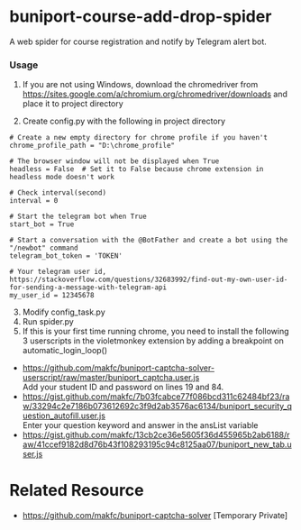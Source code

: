 # buniport-course-add-drop-spider
A web spider for course registration and notify by Telegram alert bot.

### Usage
1. If you are not using Windows, download the chromedriver from <https://sites.google.com/a/chromium.org/chromedriver/downloads> and place it to project directory

2. Create config.py with the following in project directory
```
# Create a new empty directory for chrome profile if you haven't
chrome_profile_path = "D:\chrome_profile"

# The browser window will not be displayed when True
headless = False  # Set it to False because chrome extension in headless mode doesn't work

# Check interval(second)
interval = 0

# Start the telegram bot when True
start_bot = True

# Start a conversation with the @BotFather and create a bot using the "/newbot" command
telegram_bot_token = 'TOKEN'

# Your telegram user id, https://stackoverflow.com/questions/32683992/find-out-my-own-user-id-for-sending-a-message-with-telegram-api
my_user_id = 12345678  
```

3. Modify config_task.py
4. Run spider.py
5. If this is your first time running chrome, you need to install the following 3 userscripts in the violetmonkey extension by adding a breakpoint on automatic_login_loop()
* https://github.com/makfc/buniport-captcha-solver-userscript/raw/master/buniport_captcha.user.js <br>
  Add your student ID and password on lines 19 and 84.
* https://gist.github.com/makfc/7b03fcabce77f086bcd311c62484bf23/raw/33294c2e7186b073612692c3f9d2ab3576ac6134/buniport_security_question_autofill.user.js <br>
  Enter your question keyword and answer in the ansList variable
* https://gist.github.com/makfc/13cb2ce36e5605f36d455965b2ab6188/raw/41ccef9182d8d76b43f108293195c94c8125aa07/buniport_new_tab.user.js

# Related Resource
* https://github.com/makfc/buniport-captcha-solver [Temporary Private]
